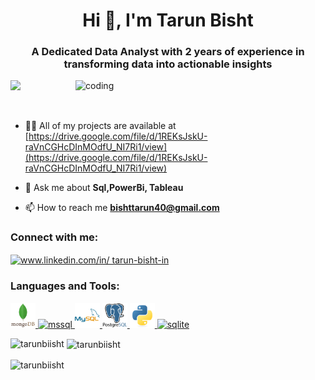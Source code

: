 <h1 align="center">Hi 👋, I'm Tarun Bisht</h1>
<h3 align="center">A Dedicated Data Analyst with 2 years of experience in transforming data into actionable insights</h3>

<img align ="right" alt="coding" width="400" src="https://user-images.githubusercontent.com/55389276/140866485-8fb1c876-9a8f-4d6a-98dc-08c4981eaf70.gif">

<p align="left"> <img src="https:Data Analysis.mp4" /> </p>

<p align="left"> <a href="https://twitter.com/" target="blank"><img src="https://img.shields.io/twitter/follow/?logo=twitter&style=for-the-badge" alt="" /></a> </p>

- 👨‍💻 All of my projects are available at [https://drive.google.com/file/d/1REKsJskU-raVnCGHcDInMOdfU_NI7Ri1/view](https://drive.google.com/file/d/1REKsJskU-raVnCGHcDInMOdfU_NI7Ri1/view)

- 💬 Ask me about **Sql,PowerBi, Tableau**

- 📫 How to reach me **bishttarun40@gmail.com**

<h3 align="left">Connect with me:</h3>
<p align="left">
<a href="https://linkedin.com/in/www.linkedin.com/in/ tarun-bisht-in" target="blank"><img align="center" src="https://raw.githubusercontent.com/rahuldkjain/github-profile-readme-generator/master/src/images/icons/Social/linked-in-alt.svg" alt="www.linkedin.com/in/ tarun-bisht-in" height="30" width="40" /></a>
</p>

<h3 align="left">Languages and Tools:</h3>
<p align="left"> <a href="https://www.mongodb.com/" target="_blank" rel="noreferrer"> <img src="https://raw.githubusercontent.com/devicons/devicon/master/icons/mongodb/mongodb-original-wordmark.svg" alt="mongodb" width="40" height="40"/> </a> <a href="https://www.microsoft.com/en-us/sql-server" target="_blank" rel="noreferrer"> <img src="https://www.svgrepo.com/show/303229/microsoft-sql-server-logo.svg" alt="mssql" width="40" height="40"/> </a> <a href="https://www.mysql.com/" target="_blank" rel="noreferrer"> <img src="https://raw.githubusercontent.com/devicons/devicon/master/icons/mysql/mysql-original-wordmark.svg" alt="mysql" width="40" height="40"/> </a> <a href="https://www.postgresql.org" target="_blank" rel="noreferrer"> <img src="https://raw.githubusercontent.com/devicons/devicon/master/icons/postgresql/postgresql-original-wordmark.svg" alt="postgresql" width="40" height="40"/> </a> <a href="https://www.python.org" target="_blank" rel="noreferrer"> <img src="https://raw.githubusercontent.com/devicons/devicon/master/icons/python/python-original.svg" alt="python" width="40" height="40"/> </a> <a href="https://www.sqlite.org/" target="_blank" rel="noreferrer"> <img src="https://www.vectorlogo.zone/logos/sqlite/sqlite-icon.svg" alt="sqlite" width="40" height="40"/> </a> </p>

<p><img align="left" src="https://github-readme-stats.vercel.app/api/top-langs?username=tarunbiisht&show_icons=true&locale=en&layout=compact" alt="tarunbiisht" /></p>

<p>&nbsp;<img align="center" src="https://github-readme-stats.vercel.app/api?username=tarunbiisht&show_icons=true&locale=en" alt="tarunbiisht" /></p>

<p><img align="center" src="https://github-readme-streak-stats.herokuapp.com/?user=tarunbiisht&" alt="tarunbiisht" /></p>
